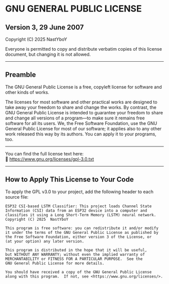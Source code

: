 # GNU GENERAL PUBLIC LICENSE
## Version 3, 29 June 2007

Copyright (C) 2025 NastYboY

Everyone is permitted to copy and distribute verbatim copies of this license document, but changing it is not allowed.

---

## Preamble

The GNU General Public License is a free, copyleft license for software and other kinds of works.

The licenses for most software and other practical works are designed to take away your freedom to share and change the works. By contrast, the GNU General Public License is intended to guarantee your freedom to share and change all versions of a program—to make sure it remains free software for all its users. We, the Free Software Foundation, use the GNU General Public License for most of our software; it applies also to any other work released this way by its authors. You can apply it to your programs, too.

---

You can find the full license text here:  
📄 https://www.gnu.org/licenses/gpl-3.0.txt

---

## How to Apply This License to Your Code

To apply the GPL v3.0 to your project, add the following header to each source file:

```text
ESP32 CSI-based LSTM Classifier: This project loads Channel State Information (CSI) data from an ESP32 device into a computer and classifies it using a Long Short-Term Memory (LSTM) neural network.
Copyright (C) 2025  NastYboY

This program is free software: you can redistribute it and/or modify
it under the terms of the GNU General Public License as published by
the Free Software Foundation, either version 3 of the License, or
(at your option) any later version.

This program is distributed in the hope that it will be useful,
but WITHOUT ANY WARRANTY; without even the implied warranty of
MERCHANTABILITY or FITNESS FOR A PARTICULAR PURPOSE.  See the
GNU General Public License for more details.

You should have received a copy of the GNU General Public License
along with this program.  If not, see <https://www.gnu.org/licenses/>.

